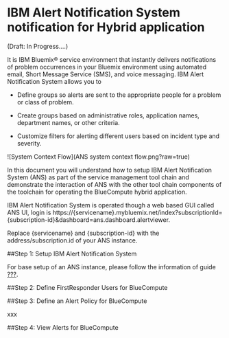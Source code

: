 # IBM Alert Notification System notification for Hybrid application

(Draft: In Progress....)

It is IBM Bluemix®	service environment that instantly	delivers notifications	of problem occurrences in your	Bluemix	environment	using automated email, Short Message Service (SMS), and voice	messaging.
IBM Alert Notification System allows you to 

+ Define groups	so alerts are sent to the appropriate	people for a problem or class of problem.

+ Create groups	based on administrative roles,	application	names, department names, or other criteria.	

+ Customize	filters	for	alerting different users based	on incident type and severity.	
  

![System Context Flow](ANS system context flow.png?raw=true)  

In this document you will understand how to setup IBM Alert Notification System (ANS) as part of the service management tool chain and demonstrate the interaction of ANS with the other tool chain components of the toolchain for operating the BlueCompute hybrid application.


IBM Alert Notification System is operated though a web based GUI called ANS UI, login is https://{servicename}.mybluemix.net/index?subscriptionId={subscription-id}&dashboard=ans.dashboard.alertviewer.

Replace {servicename} and {subscription-id} with the address/subscription.id of your ANS instance.


##Step 1: Setup IBM Alert Notification System

For base setup of an ANS instance, please follow the information of guide [???](???).

##Step 2: Define FirstResponder Users for BlueCompute


##Step 3: Define an Alert Policy for BlueCompute

xxx

##Step 4: View Alerts for BlueCompute
